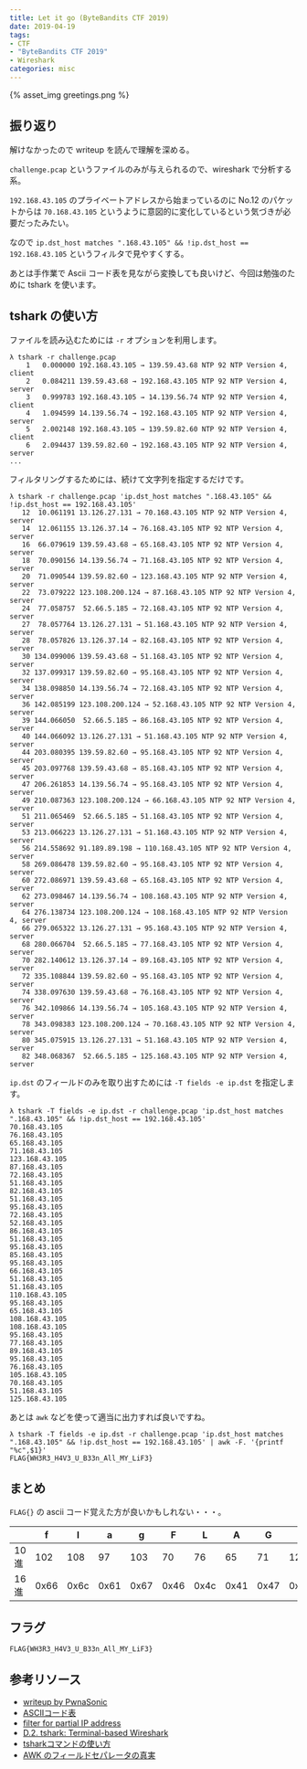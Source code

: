 ```yaml
---
title: Let it go (ByteBandits CTF 2019)
date: 2019-04-19
tags:
- CTF
- "ByteBandits CTF 2019"
- Wireshark
categories: misc
---
```


{% asset_img greetings.png %}

## 振り返り

解けなかったので writeup を読んで理解を深める。

`challenge.pcap` というファイルのみが与えられるので、wireshark で分析する系。

`192.168.43.105` のプライベートアドレスから始まっているのに No.12 のパケットからは `70.168.43.105` というように意図的に変化しているという気づきが必要だったみたい。

なので `ip.dst_host matches ".168.43.105" && !ip.dst_host == 192.168.43.105` というフィルタで見やすくする。

あとは手作業で Ascii コード表を見ながら変換しても良いけど、今回は勉強のために tshark を使います。

## tshark の使い方

ファイルを読み込むためには `-r` オプションを利用します。

```shell
λ tshark -r challenge.pcap
    1   0.000000 192.168.43.105 → 139.59.43.68 NTP 92 NTP Version 4, client
    2   0.084211 139.59.43.68 → 192.168.43.105 NTP 92 NTP Version 4, server
    3   0.999783 192.168.43.105 → 14.139.56.74 NTP 92 NTP Version 4, client
    4   1.094599 14.139.56.74 → 192.168.43.105 NTP 92 NTP Version 4, server
    5   2.002148 192.168.43.105 → 139.59.82.60 NTP 92 NTP Version 4, client
    6   2.094437 139.59.82.60 → 192.168.43.105 NTP 92 NTP Version 4, server
...
```

フィルタリングするためには、続けて文字列を指定するだけです。

```shell
λ tshark -r challenge.pcap 'ip.dst_host matches ".168.43.105" && !ip.dst_host == 192.168.43.105'
   12  10.061191 13.126.27.131 → 70.168.43.105 NTP 92 NTP Version 4, server
   14  12.061155 13.126.37.14 → 76.168.43.105 NTP 92 NTP Version 4, server
   16  66.079619 139.59.43.68 → 65.168.43.105 NTP 92 NTP Version 4, server
   18  70.090156 14.139.56.74 → 71.168.43.105 NTP 92 NTP Version 4, server
   20  71.090544 139.59.82.60 → 123.168.43.105 NTP 92 NTP Version 4, server
   22  73.079222 123.108.200.124 → 87.168.43.105 NTP 92 NTP Version 4, server
   24  77.058757  52.66.5.185 → 72.168.43.105 NTP 92 NTP Version 4, server
   27  78.057764 13.126.27.131 → 51.168.43.105 NTP 92 NTP Version 4, server
   28  78.057826 13.126.37.14 → 82.168.43.105 NTP 92 NTP Version 4, server
   30 134.099006 139.59.43.68 → 51.168.43.105 NTP 92 NTP Version 4, server
   32 137.099317 139.59.82.60 → 95.168.43.105 NTP 92 NTP Version 4, server
   34 138.098850 14.139.56.74 → 72.168.43.105 NTP 92 NTP Version 4, server
   36 142.085199 123.108.200.124 → 52.168.43.105 NTP 92 NTP Version 4, server
   39 144.066050  52.66.5.185 → 86.168.43.105 NTP 92 NTP Version 4, server
   40 144.066092 13.126.27.131 → 51.168.43.105 NTP 92 NTP Version 4, server
   44 203.080395 139.59.82.60 → 95.168.43.105 NTP 92 NTP Version 4, server
   45 203.097768 139.59.43.68 → 85.168.43.105 NTP 92 NTP Version 4, server
   47 206.261853 14.139.56.74 → 95.168.43.105 NTP 92 NTP Version 4, server
   49 210.087363 123.108.200.124 → 66.168.43.105 NTP 92 NTP Version 4, server
   51 211.065469  52.66.5.185 → 51.168.43.105 NTP 92 NTP Version 4, server
   53 213.066223 13.126.27.131 → 51.168.43.105 NTP 92 NTP Version 4, server
   56 214.558692 91.189.89.198 → 110.168.43.105 NTP 92 NTP Version 4, server
   58 269.086478 139.59.82.60 → 95.168.43.105 NTP 92 NTP Version 4, server
   60 272.086971 139.59.43.68 → 65.168.43.105 NTP 92 NTP Version 4, server
   62 273.098467 14.139.56.74 → 108.168.43.105 NTP 92 NTP Version 4, server
   64 276.138734 123.108.200.124 → 108.168.43.105 NTP 92 NTP Version 4, server
   66 279.065322 13.126.27.131 → 95.168.43.105 NTP 92 NTP Version 4, server
   68 280.066704  52.66.5.185 → 77.168.43.105 NTP 92 NTP Version 4, server
   70 282.140612 13.126.37.14 → 89.168.43.105 NTP 92 NTP Version 4, server
   72 335.108844 139.59.82.60 → 95.168.43.105 NTP 92 NTP Version 4, server
   74 338.097630 139.59.43.68 → 76.168.43.105 NTP 92 NTP Version 4, server
   76 342.109866 14.139.56.74 → 105.168.43.105 NTP 92 NTP Version 4, server
   78 343.098383 123.108.200.124 → 70.168.43.105 NTP 92 NTP Version 4, server
   80 345.075915 13.126.27.131 → 51.168.43.105 NTP 92 NTP Version 4, server
   82 348.068367  52.66.5.185 → 125.168.43.105 NTP 92 NTP Version 4, server
```

`ip.dst` のフィールドのみを取り出すためには `-T fields -e ip.dst` を指定します。

```shell
λ tshark -T fields -e ip.dst -r challenge.pcap 'ip.dst_host matches ".168.43.105" && !ip.dst_host == 192.168.43.105'
70.168.43.105
76.168.43.105
65.168.43.105
71.168.43.105
123.168.43.105
87.168.43.105
72.168.43.105
51.168.43.105
82.168.43.105
51.168.43.105
95.168.43.105
72.168.43.105
52.168.43.105
86.168.43.105
51.168.43.105
95.168.43.105
85.168.43.105
95.168.43.105
66.168.43.105
51.168.43.105
51.168.43.105
110.168.43.105
95.168.43.105
65.168.43.105
108.168.43.105
108.168.43.105
95.168.43.105
77.168.43.105
89.168.43.105
95.168.43.105
76.168.43.105
105.168.43.105
70.168.43.105
51.168.43.105
125.168.43.105
```

あとは `awk` などを使って適当に出力すれば良いですね。

```shell
λ tshark -T fields -e ip.dst -r challenge.pcap 'ip.dst_host matches ".168.43.105" && !ip.dst_host == 192.168.43.105' | awk -F. '{printf "%c",$1}'
FLAG{WH3R3_H4V3_U_B33n_All_MY_LiF3}
```

## まとめ

`FLAG{}` の ascii コード覚えた方が良いかもしれない・・・。

　 | f | l | a | g | F | L | A | G | { | }
---|---|---|---|---|---|---|---|---|---|---|
10進 | 102 | 108 | 97 | 103 | 70 | 76 | 65 | 71 | 123 | 125
16進 | 0x66 | 0x6c | 0x61 | 0x67 | 0x46 | 0x4c | 0x41 | 0x47 | 0x7b | 0x7d

## フラグ

`FLAG{WH3R3_H4V3_U_B33n_All_MY_LiF3}`

## 参考リソース

- [writeup by PwnaSonic](https://ctftime.org/writeup/14700)
- [ASCIIコード表](http://www9.plala.or.jp/sgwr-t/c_sub/ascii.html)
- [filter for partial IP address](https://osqa-ask.wireshark.org/questions/22230/filter-for-partial-ip-address)
- [D.2. tshark: Terminal-based Wireshark](https://www.wireshark.org/docs/wsug_html_chunked/AppToolstshark.html)
- [tsharkコマンドの使い方](https://qiita.com/hana_shin/items/0d997d9d9dd435727edf)
- [AWK のフィールドセパレータの真実](https://qiita.com/ngyuki/items/c9917a9392f834ea7163)